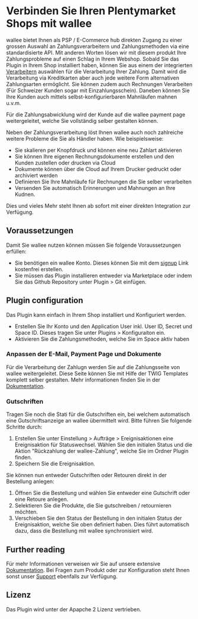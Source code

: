# Verbinden Sie Ihren Plentymarket Shops mit wallee

wallee bietet Ihnen als PSP / E-Commerce hub direkten Zugang zu einer grossen Auswahl an Zahlungsverarbeitern und
Zahlungsmethoden via eine standardisierte API. Mit anderen Worten lösen wir mit diesem produkt
Ihre Zahlungsprobleme auf einen Schlag in Ihrem Webshop. Sobald Sie das Plugin in Ihrem Shop installiert haben,
können Sie aus einem der integrierten <a href="https://app-wallee.com/en/processors" target="_blank">Verarbeitern</a> auswählen für die
Verarbeitung Ihrer Zahlung. Damit wird die Verarbeitung via Kreditkarten aber auch jede weitere Form alternativen
Zahlungsarten ermöglicht. Sie können zudem auch Rechnungen Verarbeiten (Für Schweizer Kunden sogar mit Einzahlungsschein).
Daneben können Sie Ihre Kunden auch mittels selbst-konfigurierbaren Mahnläufen mahnen u.v.m.
 
Für die Zahlungsabwicklung wird der Kunde auf die wallee payment page weitergeleitet, welche Sie vollständig selber gestalten können. 
 
Neben der Zahlungsverarbeitung löst Ihnen wallee auch noch zahlreiche weitere Probleme die Sie als Händler haben. Wie beispielsweise:

* Sie skalieren per Knopfdruck und können eine neu Zahlart aktivieren
* Sie können Ihre eigenen Rechnungsdokumente erstellen und den Kunden zustellen oder drucken via Cloud
* Dokumente können über die Cloud auf Ihrem Drucker gedruckt oder archiviert werden
* Definieren Sie Ihre Mahnläufe für Rechnungen die Sie selber verarbeiten
* Versenden Sie automatisch Erinnerungen und Mahnungen an Ihre Kudnen. 

Dies und vieles Mehr steht Ihnen ab sofort mit einer direkten Integration zur Verfügung. 


## Voraussetzungen

Damit Sie wallee nutzen können müssen Sie folgende Voraussetzungen erfüllen:

* Sie benötigen ein wallee Konto. Dieses können Sie mit dem <a href="https://app-wallee.com/user/signup" target="_blank">signup</a> Link kostenfrei erstellen.
* Sie müssen das Plugin installieren entweder via Marketplace oder indem Sie das Github Repository unter Plugin > Git einfügen.

 
## Plugin configuration
 
Das Plugin kann einfach in Ihrem Shop installiert und Konfiguriert werden.

* Erstellen Sie Ihr Konto und den Application User inkl. User ID, Secret und Space ID. Dieses tragen Sie unter Plugins > Konfiguraiton ein.
* Aktivieren Sie die Zahlungsmethoden, welche Sie im Space aktiv haben

 
### Anpassen der E-Mail, Payment Page und Dokumente

Für die Verarbeitung der Zahlugn werden Sie auf die Zahlungsseite von wallee weitergeleitet. Diese Seite können Sie mit Hilfe der TWIG Templates komplett selber gestalten. Mehr informationen finden Sie in der <a href="https://app-wallee.com/de-ch/doc/document-handling" target="_blank">Dokumentation</a>.
 
 
### Gutschriften
 
Tragen Sie noch die Stati für die Gutschriften ein, bei welchem automatisch eine Gutschriftsanzeige an wallee übermittelt wird. 
Bitte führen Sie folgende Schritte durch:

1. Erstellen Sie unter Einstellung > Aufträge > Ereignisaktionen eine Ereignisaktion für Statuswechsel. Wählen Sie den initialen
Status und die Aktion "Rückzahlung der wallee-Zahlung", welche Sie im Ordner Plugin finden. 
2. Speichern Sie die Ereignisaktion.

Sie können nun entweder Gutschriften oder Retouren direkt in der Bestellung anlegen:

1. Öffnen Sie die Bestellung und wählen Sie entweder eine Gutschrift oder eine Retoure anlegen. 
2. Selektieren Sie die Produkte, die Sie gutschreiben / retournieren möchten. 
3. Verschieben Sie den Status der Bestellung in den initialen Status der Ereignisaktion, welche Sie oben definiert haben. Dies führt automatisch dazu,
dass die Bestellung mit wallee synchronisiert wird. 

## Further reading

Für mehr Informationen verweisen wir Sie auf unsere extensive <a href="https://app-wallee.com/de-ch/doc" target="_blank">Dokumentation</a>.
Bei Fragen zum Produkt oder zur Konfiguration steht Ihnen sonst unser <a href="supportUrl" target="_blank">Support</a> ebenfalls zur Verfügung. 
 
## Lizenz
 
Das Plugin wird unter der Apapche 2 Lizenz vertrieben. 